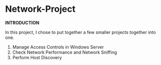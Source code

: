 # Network-Project

**INTRODUCTION**

In this project, I chose to put together a few smaller projects together into one. 
1. Manage Access Controls in Windows Server
2. Check Network Performance and Network Sniffing
3. Perform Host Discovery
